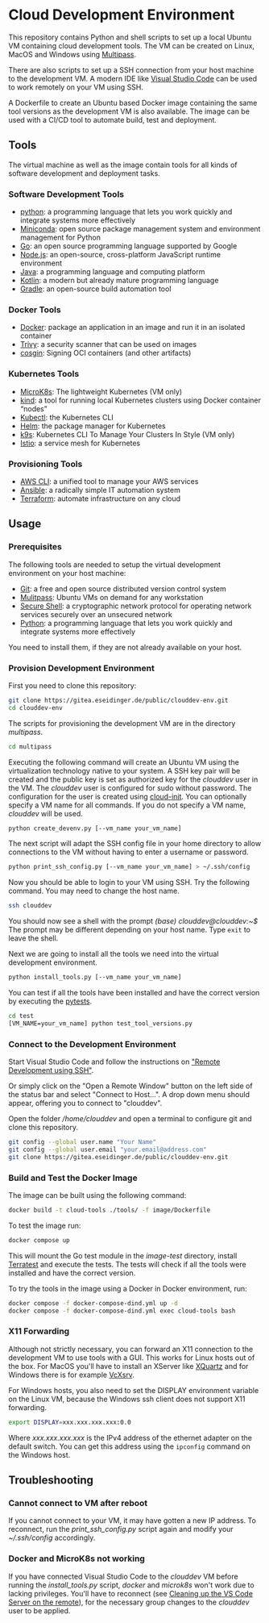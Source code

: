 # Cloud Development Environment

This repository contains Python and shell scripts to set up a local Ubuntu VM containing cloud development tools.
The VM can be created on Linux, MacOS and Windows using [Multipass](https://multipass.run/).

There are also scripts to set up a SSH connection from your host machine to the development VM.
A modern IDE like [Visual Studio Code](https://code.visualstudio.com/) can be used to work remotely on your VM using SSH.

A Dockerfile to create an Ubuntu based Docker image containing the same tool versions as the development VM is also available.
The image can be used with a CI/CD tool to automate build, test and deployment.

## Tools

The virtual machine as well as the image contain tools for all kinds of software development and deployment tasks.

### Software Development Tools

* [python](https://www.python.org/): a programming language that lets you work quickly and integrate systems more effectively
* [Miniconda](https://docs.conda.io/en/latest/miniconda.html): open source package management system and environment management for Python
* [Go](https://go.dev/): an open source programming language supported by Google
* [Node.js](https://nodejs.org/): an open-source, cross-platform JavaScript runtime environment
* [Java](https://www.java.com/): a programming language and computing platform
* [Kotlin](https://kotlinlang.org/): a modern but already mature programming language
* [Gradle](https://gradle.org/): an open-source build automation tool

### Docker Tools

* [Docker](https://www.docker.com/): package an application in an image and run it in an isolated container
* [Trivy](https://github.com/aquasecurity/trivy): a security scanner that can be used on images
* [cosgin](https://github.com/sigstore/cosign): Signing OCI containers (and other artifacts)

### Kubernetes Tools

* [MicroK8s](https://microk8s.io/): The lightweight Kubernetes (VM only)
* [kind](https://kind.sigs.k8s.io/): a tool for running local Kubernetes clusters using Docker container “nodes”
* [Kubectl](https://kubernetes.io/docs/reference/kubectl/): the Kubernetes CLI
* [Helm](https://helm.sh/): the package manager for Kubernetes
* [k9s](https://k9scli.io/): Kubernetes CLI To Manage Your Clusters In Style (VM only)
* [Istio](https://istio.io/): a service mesh for Kubernetes

### Provisioning Tools

* [AWS CLI](https://aws.amazon.com/de/cli/): a unified tool to manage your AWS services
* [Ansible](https://docs.ansible.com/ansible/latest/index.html): a radically simple IT automation system
* [Terraform](https://www.terraform.io/): automate infrastructure on any cloud

## Usage

### Prerequisites

The following tools are needed to setup the virtual development environment on your host machine:

* [Git](https://git-scm.com/): a free and open source distributed version control system
* [Mulitpass](https://multipass.run/): Ubuntu VMs on demand for any workstation
* [Secure Shell](https://en.wikipedia.org/wiki/Secure_Shell): a cryptographic network protocol for operating network services securely over an unsecured network
* [Python](https://www.python.org/): a programming language that lets you work quickly and integrate systems more effectively

You need to install them, if they are not already available on your host.

### Provision Development Environment

First you need to clone this repository:

```bash
git clone https://gitea.eseidinger.de/public/clouddev-env.git
cd clouddev-env
```

The scripts for provisioning the development VM are in the directory *multipass*.

```bash
cd multipass
```

Executing the following command will create an Ubuntu VM using the virtualization technology native to your system.
A SSH key pair will be created and the public key is set as authorized key for the *clouddev* user in the VM.
The *clouddev* user is configured for sudo without password. The configuration for the user is created using
[cloud-init](https://cloudinit.readthedocs.io/en/latest/).
You can optionally specify a VM name for all commands. If you do not specify a VM name, *clouddev* will be used.

```bash
python create_devenv.py [--vm_name your_vm_name]
```

The next script will adapt the SSH config file in your home directory to allow connections to the VM without having
to enter a username or password.

```bash
python print_ssh_config.py [--vm_name your_vm_name] > ~/.ssh/config
```

Now you should be able to login to your VM using SSH. Try the following command.
You may need to change the host name.

```bash
ssh clouddev
```

You should now see a shell with the prompt *(base) clouddev@clouddev:~$*
The prompt may be different depending on your host name. Type `exit` to leave the shell.

Next we are going to install all the tools we need into the virtual development environment.

```bash
python install_tools.py [--vm_name your_vm_name]
```

You can test if all the tools have been installed and have the correct version by executing the
[pytests](https://docs.pytest.org/).

```bash
cd test
[VM_NAME=your_vm_name] python test_tool_versions.py
```

### Connect to the Development Environment

Start Visual Studio Code and follow the instructions on ["Remote Development using SSH"](https://code.visualstudio.com/docs/remote/ssh).

Or simply click on the "Open a Remote Window" button on the left side of the status bar and select "Connect to Host...".
A drop down menu should appear, offering you to connect to "clouddev".

Open the folder */home/clouddev* and open a terminal to configure git and clone this repository.

```bash
git config --global user.name "Your Name"
git config --global user.email "your.email@address.com"
git clone https://gitea.eseidinger.de/public/clouddev-env.git
```

### Build and Test the Docker Image

The image can be built using the following command:

```bash
docker build -t cloud-tools ./tools/ -f image/Dockerfile
```

To test the image run:

```bash
docker compose up
```

This will mount the Go test module in the *image-test* directory, install [Terratest](https://terratest.gruntwork.io/) and execute the tests.
The tests will check if all the tools were installed and have the correct version.

To try the tools in the image using a Docker in Docker environment, run:

```bash
docker compose -f docker-compose-dind.yml up -d
docker compose -f docker-compose-dind.yml exec cloud-tools bash
```

### X11 Forwarding

Although not strictly necessary, you can forward an X11 connection to the development VM to use tools with a GUI.
This works for Linux hosts out of the box.
For MacOS you'll have to install an XServer like [XQuartz](https://www.xquartz.org/)
and for Windows there is for example [VcXsrv](https://sourceforge.net/projects/vcxsrv/).

For Windows hosts, you also need to set the DISPLAY environment variable on the Linux VM, because the Windows ssh client does not support X11 forwarding.

```bash
export DISPLAY=xxx.xxx.xxx.xxx:0.0
```

Where *xxx.xxx.xxx.xxx* is the IPv4 address of the ethernet adapter on the default switch.
You can get this address using the `ipconfig` command on the Windows host.

## Troubleshooting

### Cannot connect to VM after reboot

If you cannot connect to your VM, it may have gotten a new IP address. To reconnect, run the *print_ssh_config.py* script again and modify your *~/.ssh/config* accordingly.

### Docker and MicroK8s not working

If you have connected Visual Studio Code to the *clouddev* VM before running the *install_tools.py* script, *docker* and *microk8s* won't work due to lacking privileges.
You'll have to reconnect (see [Cleaning up the VS Code Server on the remote](https://code.visualstudio.com/docs/remote/troubleshooting#_cleaning-up-the-vs-code-server-on-the-remote)), for the necessary group changes to the *clouddev* user to be applied.
